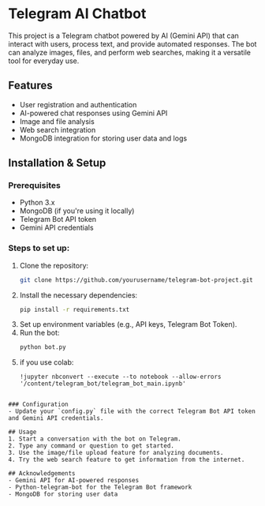 # Telegram AI Chatbot

This project is a Telegram chatbot powered by AI (Gemini API) that can interact with users, process text, and provide automated responses. The bot can analyze images, files, and perform web searches, making it a versatile tool for everyday use.

## Features
- User registration and authentication
- AI-powered chat responses using Gemini API
- Image and file analysis
- Web search integration
- MongoDB integration for storing user data and logs

## Installation & Setup

### Prerequisites
- Python 3.x
- MongoDB (if you're using it locally)
- Telegram Bot API token
- Gemini API credentials

### Steps to set up:
1. Clone the repository:
    ```bash
    git clone https://github.com/yourusername/telegram-bot-project.git
    ```
2. Install the necessary dependencies:
    ```bash
    pip install -r requirements.txt
    ```
3. Set up environment variables (e.g., API keys, Telegram Bot Token).
4. Run the bot:
    ```bash
    python bot.py
    ```
5. if you use colab:
   ```
   !jupyter nbconvert --execute --to notebook --allow-errors '/content/telegram_bot/telegram_bot_main.ipynb'
  ```

### Configuration
- Update your `config.py` file with the correct Telegram Bot API token and Gemini API credentials.

## Usage
1. Start a conversation with the bot on Telegram.
2. Type any command or question to get started.
3. Use the image/file upload feature for analyzing documents.
4. Try the web search feature to get information from the internet.

## Acknowledgements
- Gemini API for AI-powered responses
- Python-telegram-bot for the Telegram Bot framework
- MongoDB for storing user data
